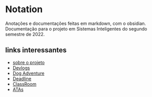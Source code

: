 # Notation

Anotações e documentações feitas em markdown, com o obsidian.
Documentação para o projeto em Sistemas Inteligentes do segundo semestre de 2022.


## links interessantes
- [sobre o projeto](./notation/Sobre/Sobre%20o%20Projeto.md)
- [Devlogs](./notation/DevLogs/DevLogs.md)
- [Dog Adventure](https://github.com/ViniZap4/dog-adventure)
- [Deadline](https://traue.github.io/2022-2_projetos/quarta_noite_t36)
- [ClassRoom](https://classroom.google.com/c/NDg4ODEyMTA0ODQx?cjc=4tju4le)
- [ATAs](https://drive.google.com/drive/folders/1MJ_7okpHpfHZdA2ST1JNCwoy7Tg4QlTy?usp=sharing)
